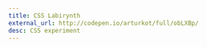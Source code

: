 ```yaml
---
title: CSS Labirynth
external_url: http://codepen.io/arturkot/full/obLXBp/
desc: CSS experiment
---
```

